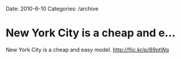Date: 2010-6-10
Categories: /archive

# New York City is a cheap and e...

New York City is a cheap and easy model. <a href="http://flic.kr/p/89ptWq" rel="nofollow">http://flic.kr/p/89ptWq</a>
